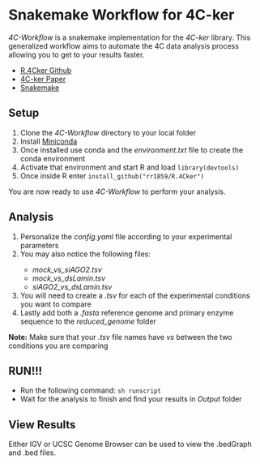# Snakemake Workflow for 4C-ker

*4C-Workflow* is a snakemake implementation for the *4C-ker* library.
This generalized workflow aims to automate the 4C data analysis process allowing
you to get to your results faster. 

<ul>
<li><a href="https://github.com/rr1859/R.4Cker" target=_blank>R.4Cker Github</a></li>
<li><a href="http://journals.plos.org/ploscompbiol/article?id=10.1371%2Fjournal.pcbi.1004780" target=_blank>4C-ker Paper</a></li>
<li><a href="https://bitbucket.org/snakemake/snakemake/wiki/Home" target=_blank>Snakemake</a></li>
</ul>

## Setup
<ol>
<li>Clone the <em>4C-Workflow</em> directory to your local folder</li>
<li>Install <a href="http://conda.pydata.org/miniconda.html" target=_blank>Miniconda</a></li>
<li>Once installed use conda and the <em>environment.txt</em> file to create the conda environment</li>
<li>Activate that environment and start R and load <code>library(devtools)</code></li>
<li>Once inside R enter <code>install_github("rr1859/R.4Cker")</code></li>
</ol>

You are now ready to use <em>4C-Workflow</em> to perform your analysis.

## Analysis
<ol>
<li>Personalize the <em>config.yaml</em> file according to your experimental parameters</li>
<li>You may also notice the following files:</li>
<ul>
<li><em>mock_vs_siAGO2.tsv</em></li>
<li><em>mock_vs_dsLamin.tsv</em></li>
<li><em>siAGO2_vs_dsLamin.tsv</em></li>
</ul>
<li>You will need to create a <em>.tsv</em> for each of the experimental conditions you want to compare</li>
<li>Lastly add both a <em>.fasta</em> reference genome and primary enzyme sequence to the <em>reduced_genome</em> folder</li>
</ol>

<b>Note:</b> Make sure that your <em>.tsv</em> file names have <em>_vs_</em> between the two conditions you are comparing

## RUN!!!
<ul>
<li>Run the following command: <code>sh runscript</code></li>
<li>Wait for the analysis to finish and find your results in <em>Output</em> folder</li>
</ul>

## View Results
<p>
Either IGV or UCSC Genome Browser can be used to view the .bedGraph and .bed files.
</p>
